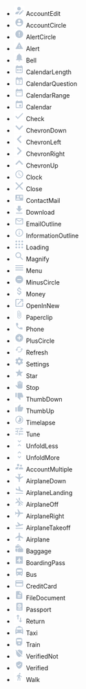 - ![AccountEdit](/src/icons/png/AccountEdit.png?raw=true) AccountEdit
- ![AccountCircle](/src/icons/png/AccountCircle.png?raw=true) AccountCircle
- ![AlertCircle](/src/icons/png/AlertCircle.png?raw=true) AlertCircle
- ![Alert](/src/icons/png/Alert.png?raw=true) Alert
- ![Bell](/src/icons/png/Bell.png?raw=true) Bell
- ![CalendarLength](/src/icons/png/CalendarLength.png?raw=true) CalendarLength
- ![CalendarQuestion](/src/icons/png/CalendarQuestion.png?raw=true) CalendarQuestion
- ![CalendarRange](/src/icons/png/CalendarRange.png?raw=true) CalendarRange
- ![Calendar](/src/icons/png/Calendar.png?raw=true) Calendar
- ![Check](/src/icons/png/Check.png?raw=true) Check
- ![ChevronDown](/src/icons/png/ChevronDown.png?raw=true) ChevronDown
- ![ChevronLeft](/src/icons/png/ChevronLeft.png?raw=true) ChevronLeft
- ![ChevronRight](/src/icons/png/ChevronRight.png?raw=true) ChevronRight
- ![ChevronUp](/src/icons/png/ChevronUp.png?raw=true) ChevronUp
- ![Clock](/src/icons/png/Clock.png?raw=true) Clock
- ![Close](/src/icons/png/Close.png?raw=true) Close
- ![ContactMail](/src/icons/png/ContactMail.png?raw=true) ContactMail
- ![Download](/src/icons/png/Download.png?raw=true) Download
- ![EmailOutline](/src/icons/png/EmailOutline.png?raw=true) EmailOutline
- ![InformationOutline](/src/icons/png/InformationOutline.png?raw=true) InformationOutline
- ![Loading](/src/icons/png/Loading.png?raw=true) Loading
- ![Magnify](/src/icons/png/Magnify.png?raw=true) Magnify
- ![Menu](/src/icons/png/Menu.png?raw=true) Menu
- ![MinusCircle](/src/icons/png/MinusCircle.png?raw=true) MinusCircle
- ![Money](/src/icons/png/Money.png?raw=true) Money
- ![OpenInNew](/src/icons/png/OpenInNew.png?raw=true) OpenInNew
- ![Paperclip](/src/icons/png/Paperclip.png?raw=true) Paperclip
- ![Phone](/src/icons/png/Phone.png?raw=true) Phone
- ![PlusCircle](/src/icons/png/PlusCircle.png?raw=true) PlusCircle
- ![Refresh](/src/icons/png/Refresh.png?raw=true) Refresh
- ![Settings](/src/icons/png/Settings.png?raw=true) Settings
- ![Star](/src/icons/png/Star.png?raw=true) Star
- ![Stop](/src/icons/png/Stop.png?raw=true) Stop
- ![ThumbDown](/src/icons/png/ThumbDown.png?raw=true) ThumbDown
- ![ThumbUp](/src/icons/png/ThumbUp.png?raw=true) ThumbUp
- ![Timelapse](/src/icons/png/Timelapse.png?raw=true) Timelapse
- ![Tune](/src/icons/png/Tune.png?raw=true) Tune
- ![UnfoldLess](/src/icons/png/UnfoldLess.png?raw=true) UnfoldLess
- ![UnfoldMore](/src/icons/png/UnfoldMore.png?raw=true) UnfoldMore
- ![AccountMultiple](/src/icons/png/AccountMultiple.png?raw=true) AccountMultiple
- ![AirplaneDown](/src/icons/png/AirplaneDown.png?raw=true) AirplaneDown
- ![AirplaneLanding](/src/icons/png/AirplaneLanding.png?raw=true) AirplaneLanding
- ![AirplaneOff](/src/icons/png/AirplaneOff.png?raw=true) AirplaneOff
- ![AirplaneRight](/src/icons/png/AirplaneRight.png?raw=true) AirplaneRight
- ![AirplaneTakeoff](/src/icons/png/AirplaneTakeoff.png?raw=true) AirplaneTakeoff
- ![Airplane](/src/icons/png/Airplane.png?raw=true) Airplane
- ![Baggage](/src/icons/png/Baggage.png?raw=true) Baggage
- ![BoardingPass](/src/icons/png/BoardingPass.png?raw=true) BoardingPass
- ![Bus](/src/icons/png/Bus.png?raw=true) Bus
- ![CreditCard](/src/icons/png/CreditCard.png?raw=true) CreditCard
- ![FileDocument](/src/icons/png/FileDocument.png?raw=true) FileDocument
- ![Passport](/src/icons/png/Passport.png?raw=true) Passport
- ![Return](/src/icons/png/Return.png?raw=true) Return
- ![Taxi](/src/icons/png/Taxi.png?raw=true) Taxi
- ![Train](/src/icons/png/Train.png?raw=true) Train
- ![VerifiedNot](/src/icons/png/VerifiedNot.png?raw=true) VerifiedNot
- ![Verified](/src/icons/png/Verified.png?raw=true) Verified
- ![Walk](/src/icons/png/Walk.png?raw=true) Walk

